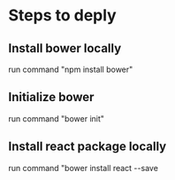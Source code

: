 # Steps to deply

## Install bower locally
run command "npm install bower"

## Initialize bower
run command "bower init"

## Install react package locally
run command "bower install react --save


